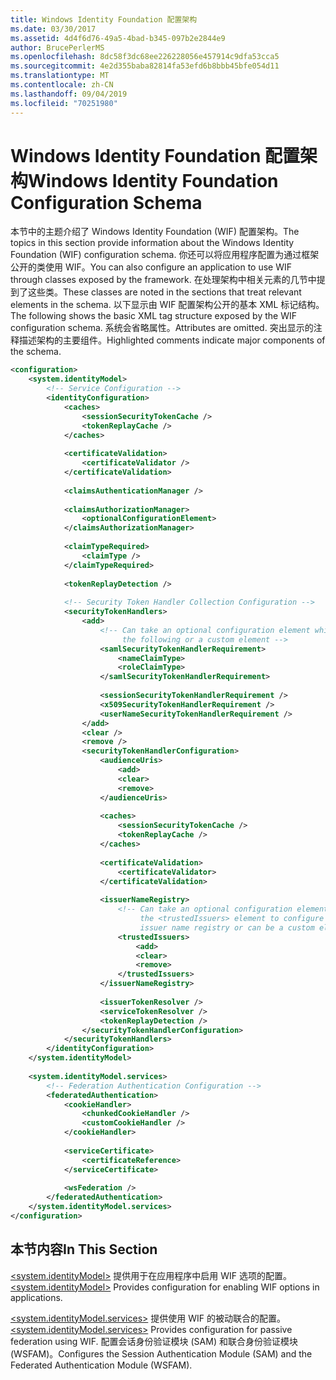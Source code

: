 ```yaml
---
title: Windows Identity Foundation 配置架构
ms.date: 03/30/2017
ms.assetid: 4d4f6d76-49a5-4bad-b345-097b2e2844e9
author: BrucePerlerMS
ms.openlocfilehash: 8dc58f3dc68ee226228056e457914c9dfa53cca5
ms.sourcegitcommit: 4e2d355baba82814fa53efd6b8bbb45bfe054d11
ms.translationtype: MT
ms.contentlocale: zh-CN
ms.lasthandoff: 09/04/2019
ms.locfileid: "70251980"
---
```

# <a name="windows-identity-foundation-configuration-schema"></a><span data-ttu-id="730a8-102">Windows Identity Foundation 配置架构</span><span class="sxs-lookup"><span data-stu-id="730a8-102">Windows Identity Foundation Configuration Schema</span></span>

<span data-ttu-id="730a8-103">本节中的主题介绍了 Windows Identity Foundation (WIF) 配置架构。</span><span class="sxs-lookup"><span data-stu-id="730a8-103">The topics in this section provide information about the Windows Identity Foundation (WIF) configuration schema.</span></span> <span data-ttu-id="730a8-104">你还可以将应用程序配置为通过框架公开的类使用 WIF。</span><span class="sxs-lookup"><span data-stu-id="730a8-104">You can also configure an application to use WIF through classes exposed by the framework.</span></span> <span data-ttu-id="730a8-105">在处理架构中相关元素的几节中提到了这些类。</span><span class="sxs-lookup"><span data-stu-id="730a8-105">These classes are noted in the sections that treat relevant elements in the schema.</span></span> <span data-ttu-id="730a8-106">以下显示由 WIF 配置架构公开的基本 XML 标记结构。</span><span class="sxs-lookup"><span data-stu-id="730a8-106">The following shows the basic XML tag structure exposed by the WIF configuration schema.</span></span> <span data-ttu-id="730a8-107">系统会省略属性。</span><span class="sxs-lookup"><span data-stu-id="730a8-107">Attributes are omitted.</span></span> <span data-ttu-id="730a8-108">突出显示的注释描述架构的主要组件。</span><span class="sxs-lookup"><span data-stu-id="730a8-108">Highlighted comments indicate major components of the schema.</span></span>  
  
```xml  
<configuration>  
    <system.identityModel>  
        <!-- Service Configuration -->  
        <identityConfiguration>  
            <caches>  
                <sessionSecurityTokenCache />  
                <tokenReplayCache />  
            </caches>  
      
            <certificateValidation>  
                <certificateValidator />   
            </certificateValidation>  
      
            <claimsAuthenticationManager />  
      
            <claimsAuthorizationManager>  
                <optionalConfigurationElement>  
            </claimsAuthorizationManager>  
      
            <claimTypeRequired>  
                <claimType />   
            </claimTypeRequired>  
      
            <tokenReplayDetection />  
      
            <!-- Security Token Handler Collection Configuration -->  
            <securityTokenHandlers>  
                <add>  
                    <!-- Can take an optional configuration element which can be one of  
                         the following or a custom element -->  
                    <samlSecurityTokenHandlerRequirement>  
                        <nameClaimType>  
                        <roleClaimType>   
                    </samlSecurityTokenHandlerRequirement>  
      
                    <sessionSecurityTokenHandlerRequirement />  
                    <x509SecurityTokenHandlerRequirement />  
                    <userNameSecurityTokenHandlerRequirement />  
                </add>  
                <clear />  
                <remove />  
                <securityTokenHandlerConfiguration>  
                    <audienceUris>  
                        <add>  
                        <clear>  
                        <remove>  
                    </audienceUris>  
      
                    <caches>  
                        <sessionSecurityTokenCache />  
                        <tokenReplayCache />  
                    </caches>  
      
                    <certificateValidation>  
                        <certificateValidator>   
                    </certificateValidation>  
      
                    <issuerNameRegistry>  
                        <!-- Can take an optional configuration element which can be   
                             the <trustedIssuers> element to configure a configuration-based  
                             issuer name registry or can be a custom element -->  
                        <trustedIssuers>  
                            <add>  
                            <clear>  
                            <remove>  
                        </trustedIssuers>  
                    </issuerNameRegistry>  
      
                    <issuerTokenResolver />  
                    <serviceTokenResolver />  
                    <tokenReplayDetection />  
                </securityTokenHandlerConfiguration>  
            </securityTokenHandlers>  
        </identityConfiguration>  
    </system.identityModel>  
      
    <system.identityModel.services>  
        <!-- Federation Authentication Configuration -->  
        <federatedAuthentication>  
            <cookieHandler>  
                <chunkedCookieHandler />  
                <customCookieHandler />  
            </cookieHandler>  
      
            <serviceCertificate>  
                <certificateReference>  
            </serviceCertificate>  
      
            <wsFederation />  
        </federatedAuthentication>  
    </system.identityModel.services>  
</configuration>  
```  
  
## <a name="in-this-section"></a><span data-ttu-id="730a8-109">本节内容</span><span class="sxs-lookup"><span data-stu-id="730a8-109">In This Section</span></span>  

<span data-ttu-id="730a8-110">[\<system.identityModel>](system-identitymodel.md) 提供用于在应用程序中启用 WIF 选项的配置。</span><span class="sxs-lookup"><span data-stu-id="730a8-110">[\<system.identityModel>](system-identitymodel.md) Provides configuration for enabling WIF options in applications.</span></span>  
  
<span data-ttu-id="730a8-111">[\<system.identityModel.services>](system-identitymodel-services.md) 提供使用 WIF 的被动联合的配置。</span><span class="sxs-lookup"><span data-stu-id="730a8-111">[\<system.identityModel.services>](system-identitymodel-services.md) Provides configuration for passive federation using WIF.</span></span> <span data-ttu-id="730a8-112">配置会话身份验证模块 (SAM) 和联合身份验证模块 (WSFAM)。</span><span class="sxs-lookup"><span data-stu-id="730a8-112">Configures the Session Authentication Module (SAM) and the Federated Authentication Module (WSFAM).</span></span>
